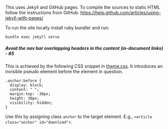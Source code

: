 This uses Jekyll and GitHub pages.
To compile the sources to static HTML follow the instructions from GitHub:
https://help.github.com/articles/using-jekyll-with-pages/

To run the site locally install ruby bundler and run:

```
bundle exec jekyll serve
```

##### Avoid the nav bar overlapping headers in the content (in-document links) - #5

This is achieved by the following CSS snippet in [theme.css](css/theme.css). It introduces an invisible pseudo element before the element in question.

```
.anchor:before { 
  display: block; 
  content: " "; 
  margin-top: -30px; 
  height: 30px;
  visibility: hidden; 
}
```

Use this by assigning class `anchor` to the target element. E.g., `<article class="anchor" id="download">`.
